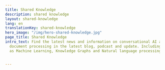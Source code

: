 ```yaml
---
title: Shared Knowledge
description: shared knowledge
layout: shared-knowledge
lang: en
translationKey: shared-knowledge
hero_image: "/img/hero-shared-knowledge.jpg"
page_title: Shared Knowledge
intro_text: Find the latest news and information on conversational AI and intelligent
  document processing in the latest blog, podcast and update. Including technology
  as Machine Learning, Knowledge Graphs and Natural language processing.


---
```

